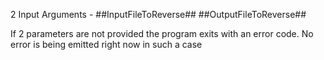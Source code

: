 2 Input Arguments - ##InputFileToReverse## ##OutputFileToReverse##

If 2 parameters are not provided the program exits with an error code. No error is being emitted right now in such a case
